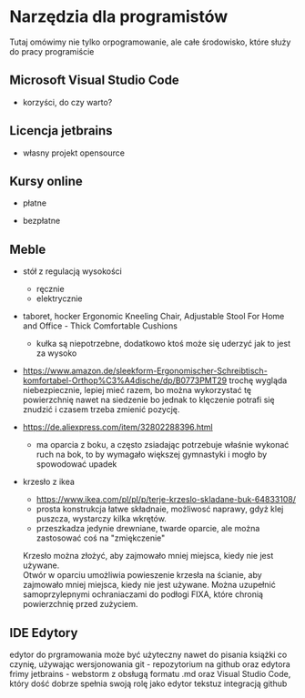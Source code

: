 # Narzędzia dla programistów
Tutaj omówimy nie tylko orpogramowanie, ale całe środowisko, które służy do pracy programiście



## Microsoft Visual Studio Code
+ korzyści, do czy warto?

## Licencja jetbrains
+ własny projekt opensource


## Kursy online
+ płatne


+ bezpłatne


## Meble
+ stół z regulacją  wysokości
    + ręcznie
    + elektrycznie
    
    
+ taboret, hocker 
    Ergonomic Kneeling Chair, Adjustable Stool For Home and Office - Thick Comfortable Cushions
    + kułka są niepotrzebne, dodatkowo ktoś może się uderzyć jak to jest za wysoko
     

+ https://www.amazon.de/sleekform-Ergonomischer-Schreibtisch-komfortabel-Orthop%C3%A4dische/dp/B0773PMT29
    trochę wygląda niebezpiecznie, lepiej mieć razem, bo można wykorzystać tę powierzchnię nawet na siedzenie
    bo jednak to klęczenie potrafi się znudzić i czasem trzeba zmienić pozycję.
    

+ https://de.aliexpress.com/item/32802288396.html
    + ma oparcia z boku, a często zsiadając potrzebuje właśnie wykonać ruch na bok, to by wymagało 
    większej gymnastyki i mogło by spowodować upadek



+ krzesło z ikea    
    + https://www.ikea.com/pl/pl/p/terje-krzeslo-skladane-buk-64833108/
    + prosta konstrukcja łatwe składnaie, możliwosć naprawy, gdyż klej puszcza, wystarczy kilka wkrętów.
    + przeszkadza jedynie drewniane, twarde oparcie, ale można zastosować coś  na "zmiękczenie"    

    Krzesło można złożyć, aby zajmowało mniej miejsca, kiedy nie jest używane.    
    Otwór w oparciu umożliwia powieszenie krzesła na ścianie, aby zajmowało mniej miejsca, kiedy nie jest używane.
    Można uzupełnić samoprzylepnymi ochraniaczami do podłogi FIXA, które chronią powierzchnię przed zużyciem.
    
    
## IDE Edytory

edytor do prgramowania może być użyteczny nawet do pisania książki
co czynię, używając wersjonowania git - repozytorium na github
oraz edytora frimy jetbrains -  webstorm z obsługą  formatu .md
oraz Visual Studio Code, który dość dobrze spełnia swoją rolę jako edytor tekstuz integracją github

